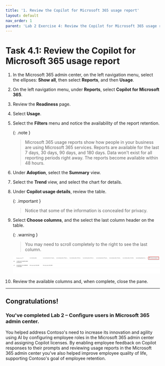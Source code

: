 ```yaml
---
title: '1. Review the Copilot for Microsoft 365 usage report'
layout: default
nav_order: 1
parent: 'Lab 2 Exercise 4: Review the Copilot for Microsoft 365 usage report in the Microsoft 365 admin center'
---
```


# Task 4.1: Review the Copilot for Microsoft 365 usage report

1. In the Microsoft 365 admin center, on the left navigation menu, select the ellipses: **Show all**, then select **Reports**, and then **Usage**.

1. On the left navigation menu, under **Reports**, select **Copilot for Microsoft 365**.

1. Review the **Readiness** page.

1. Select **Usage**.

1. Select the **Filters** menu and notice the availability of the report retention.

    {: .note }
	> Microsoft 365 usage reports show how people in your business are using Microsoft 365 services. Reports are available for the last 7 days, 30 days, 90 days, and 180 days. Data won't exist for all reporting periods right away. The reports become available within 48 hours.
	

1. Under **Adoption**, select the **Summary** view.

1. Select the **Trend** view, and select the chart for details.

1. Under **Copilot usage details**, review the table.

    {: .important }
	> Notice that some of the information is concealed for privacy.

1. Select **Choose columns**, and the select the last column header on the table.  

    {: .warning }
	> You may need to scroll completely to the right to see the last column.

    ![l2a11.jpg](../media/lab2/a11.jpg)

1. Review the available columns and, when complete, close the pane.

---

## **Congratulations!**  

### You've completed Lab 2 – Configure users in Microsoft 365 admin center.

You helped address Contoso's need to increase its innovation and agility using AI by configuring employee roles in the Microsoft 365 admin center and assigning Copilot licenses. By enabling employee feedback on Copilot responses to their prompts and reviewing usage reports in the Microsoft 365 admin center you've also helped improve employee quality of life, supporting Contoso's goal of employee retention.

